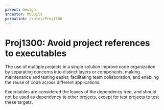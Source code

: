 ```yaml
---
parent: Design
ancestor: MSBuild
permalink: /rules/Proj1300
---
```


# Proj1300: Avoid project references to executables
The use of multiple projects in a single solution improve code organization by
separating concerns into distinct layers or components, making maintenance and
testing easier, facilitating team collaboration, and enabling the reuse of code
across different applications.

Executables are considered the leaves of the dependency tree, and should not be
used as dependency to other projects, except for test projects to test these
targets.
